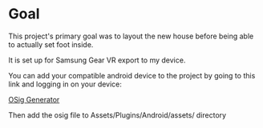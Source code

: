 # Goal
This project's primary goal was to layout the new house before being able to actually set foot inside.

It is set up for Samsung Gear VR export to my device.

You can add your compatible android device to the project by going to this link and logging in on your device:

[OSig Generator](https://dashboard.oculus.com/tools/osig-generator/)

Then add the osig file to Assets/Plugins/Android/assets/ directory
